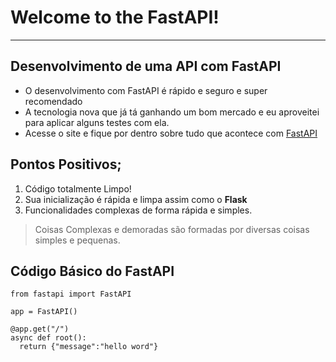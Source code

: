 # Welcome to the FastAPI!
***
## Desenvolvimento de uma API com FastAPI

* O desenvolvimento com FastAPI é rápido e seguro e super recomendado
* A tecnologia nova que já tá ganhando um bom mercado e eu aproveitei para aplicar alguns testes com ela.
* Acesse o site e fique por dentro sobre tudo que acontece com [FastAPI](https://fastapi.tiangolo.com/)

## Pontos Positivos;

1. Código totalmente Limpo!
2. Sua inicialização é rápida e limpa assim como o **Flask**
3. Funcionalidades complexas de forma rápida e simples.

>Coisas Complexas e demoradas são formadas por diversas coisas simples e pequenas.

## Código Básico do FastAPI

```python3
from fastapi import FastAPI

app = FastAPI()

@app.get("/")
async def root():
  return {"message":"hello word"}
```
